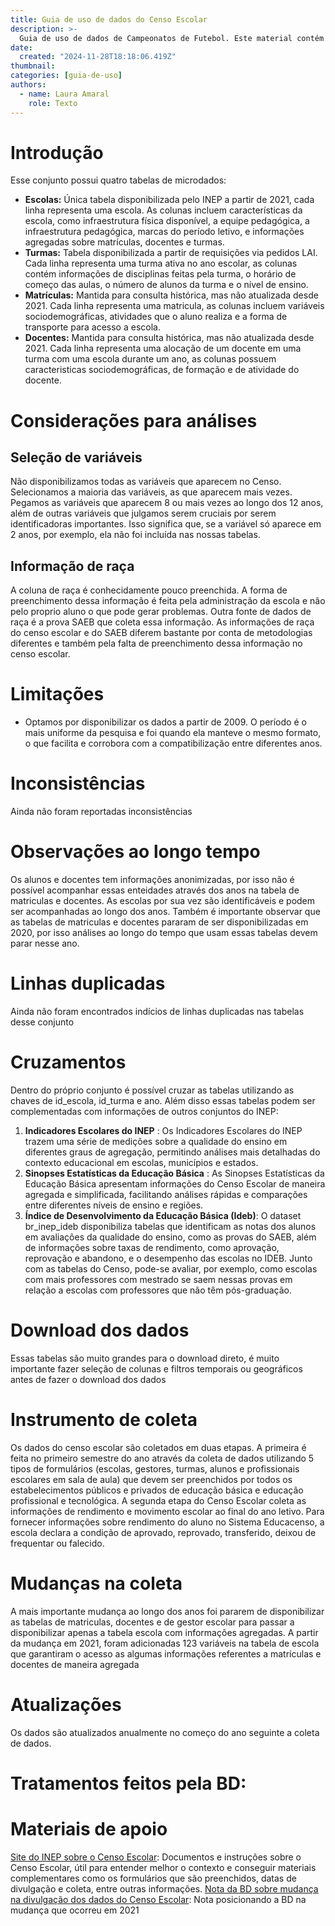 ```yaml
---
title: Guia de uso de dados do Censo Escolar
description: >-
  Guia de uso de dados de Campeonatos de Futebol. Este material contém informações sobre as variáveis mais importantes, perguntas frequentes e exemplos de uso do conjunto.
date:
  created: "2024-11-28T18:18:06.419Z"
thumbnail: 
categories: [guia-de-uso]
authors:
  - name: Laura Amaral
    role: Texto
---
```


# Introdução
Esse conjunto possui quatro tabelas de microdados:  
- **Escolas:** Única tabela disponibilizada pelo INEP a partir de 2021, cada linha representa uma escola. As colunas incluem características da escola, como infraestrutura física disponível, a equipe pedagógica, a infraestrutura pedagógica, marcas do período letivo, e informações agregadas sobre matrículas, docentes e turmas.
- **Turmas:** Tabela disponibilizada a partir de requisições via pedidos LAI. Cada linha representa uma turma ativa no ano escolar, as colunas contém informações de disciplinas feitas pela turma, o horário de começo das aulas, o número de alunos da turma e o nível de ensino.
- **Matrículas:** Mantida para consulta histórica, mas não atualizada desde 2021. Cada linha representa uma matricula, as colunas incluem variáveis sociodemográficas, atividades que o aluno realiza e a forma de transporte para acesso a escola. 
- **Docentes:** Mantida para consulta histórica, mas não atualizada desde 2021. Cada linha representa uma alocação de um docente em uma turma com uma escola durante um ano, as colunas possuem caracteristicas sociodemográficas, de formação e de atividade do docente. 

# Considerações para análises
## Seleção de variáveis
Não disponibilizamos todas as variáveis que aparecem no Censo. Selecionamos a maioria das variáveis, as que aparecem mais vezes. Pegamos as variáveis que aparecem 8 ou mais vezes ao longo dos 12 anos, além de outras variáveis que julgamos serem cruciais por serem identificadoras importantes. Isso significa que, se a variável só aparece em 2 anos, por exemplo, ela não foi incluída nas nossas tabelas.

## Informação de raça
A coluna de raça é conhecidamente pouco preenchida. A forma de preenchimento dessa informação é feita pela administração da escola e não pelo proprio aluno o que pode gerar problemas. Outra fonte de dados de raça é a prova SAEB que coleta essa informação. As informações de raça do censo escolar e do SAEB diferem bastante por conta de metodologias diferentes e também pela falta de preenchimento dessa informação no censo escolar. 

# Limitações
* Optamos por disponibilizar os dados a partir de 2009. O período é o mais uniforme da pesquisa e foi quando ela manteve o mesmo formato, o que facilita e corrobora com a compatibilização entre diferentes anos.

# Inconsistências
Ainda não foram reportadas inconsistências

# Observações ao longo tempo
Os alunos e docentes tem informações anonimizadas, por isso não é possível acompanhar essas enteidades através dos anos na tabela de matriculas e docentes. As escolas por sua vez são identificáveis e podem ser acompanhadas ao longo dos anos.
Também é importante observar que as tabelas de matriculas e docentes pararam de ser disponibilizadas em 2020, por isso análises ao longo do tempo que usam essas tabelas devem parar nesse ano.

# Linhas duplicadas
Ainda não foram encontrados indícios de linhas duplicadas nas tabelas desse conjunto

# Cruzamentos
Dentro do próprio conjunto é possível cruzar as tabelas utilizando as chaves de id_escola, id_turma e ano. 
Além disso essas tabelas podem ser complementadas com informações de outros conjuntos do INEP:  
1. **Indicadores Escolares do INEP** :  Os Indicadores Escolares do INEP trazem uma série de medições sobre a qualidade do ensino em diferentes graus de agregação, permitindo análises mais detalhadas do contexto educacional em escolas, municípios e estados.  
2. **Sinopses Estatísticas da Educação Básica**  :   As Sinopses Estatísticas da Educação Básica apresentam informações do Censo Escolar de maneira agregada e simplificada, facilitando análises rápidas e comparações entre diferentes níveis de ensino e regiões.  
3. **Índice de Desenvolvimento da Educação Básica (Ideb)**:   O dataset br_inep_ideb disponibiliza tabelas que identificam as notas dos alunos em avaliações da qualidade do ensino, como as provas do SAEB, além de informações sobre taxas de rendimento, como aprovação, reprovação e abandono, e o desempenho das escolas no IDEB. Junto com as tabelas do Censo, pode-se avaliar, por exemplo, como escolas com mais professores com mestrado se saem nessas provas em relação a escolas com professores que não têm pós-graduação.

# Download dos dados
Essas tabelas são muito grandes para o download direto, é muito importante fazer seleção de colunas e filtros temporais ou geográficos antes de fazer o download dos dados

# Instrumento de coleta
Os dados do censo escolar são coletados em duas etapas. A primeira é feita no primeiro semestre do ano através da coleta de dados utilizando 5 tipos de formulários (escolas, gestores, turmas, alunos e profissionais escolares em sala de aula) que devem ser preenchidos por todos os estabelecimentos públicos e privados de educação básica e educação profissional e tecnológica. A segunda etapa do Censo Escolar coleta as informações de rendimento e movimento escolar ao final do ano letivo. Para fornecer informações sobre rendimento do aluno no Sistema Educacenso, a escola declara a condição de aprovado, reprovado, transferido, deixou de frequentar ou falecido.

# Mudanças na coleta
A mais importante mudança ao longo dos anos foi pararem de disponibilizar as tabelas de matriculas, docentes e de gestor escolar para passar a disponibilizar apenas a tabela escola com informações agregadas.   A partir da mudança em 2021, foram adicionadas 123 variáveis na tabela de escola que garantiram o acesso as algumas informações referentes a matrículas e docentes de maneira agregada 

# Atualizações
Os dados são atualizados anualmente no começo do ano seguinte a coleta de dados.

# Tratamentos feitos pela BD:


# Materiais de apoio
[Site do INEP sobre o Censo Escolar](https://www.gov.br/inep/pt-br/areas-de-atuacao/pesquisas-estatisticas-e-indicadores/censo-escolar): Documentos e instruções sobre o Censo Escolar, útil para entender melhor o contexto e conseguir materiais complementares como os formulários que são preenchidos, datas de divulgação e coleta, entre outras informações. 
[Nota da BD sobre mudança na divulgação dos dados do Censo Escolar](https://basedosdados.org/blog/nota-sobre-divulgacao-dos-dados-do-inep): Nota posicionando a BD na mudança que ocorreu em 2021
